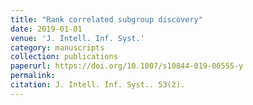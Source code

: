 ```yaml
---
title: "Rank correlated subgroup discovery"
date: 2019-01-01
venue: 'J. Intell. Inf. Syst.'
category: manuscripts
collection: publications
paperurl: https://doi.org/10.1007/s10844-019-00555-y
permalink: 
citation: J. Intell. Inf. Syst.. 53(2).
---
```

